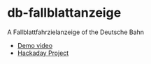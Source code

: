 # db-fallblattanzeige
A Fallblattfahrzielanzeige of the Deutsche Bahn

  - [Demo video](https://www.youtube.com/watch?v=KNWKdqRn240)
  - [Hackaday Project](https://hackaday.io/project/9070-fallblattfahrzielanzeige-of-s-bahn-berlin)
